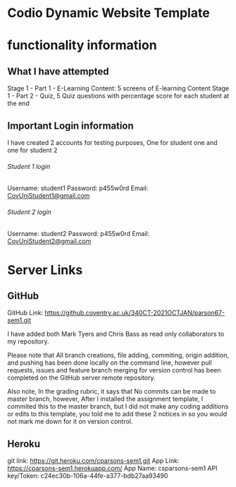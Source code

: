 
# Codio Dynamic Website Template
# functionality information
## What I have attempted 
Stage 1 - Part 1 - E-Learning Content: 5 screens of E-learning Content
Stage 1 - Part 2 - Quiz, 5 Quiz questions with percentage score for each student at the end

## Important Login information
I have created 2 accounts for testing purposes, One for student one and one for student 2

###### Student 1 login
Username: student1
Password: p455w0rd
Email: CovUniStudent1@gmail.com

###### Student 2 login
Username: student2
Password: p455w0rd
Email: CovUniStudent2@gmail.com


# Server Links
## GitHub
GitHub Link: https://github.coventry.ac.uk/340CT-2021OCTJAN/parson67-sem1.git

I have added both Mark Tyers and Chris Bass as read only collaborators to my repository. 

Please note that All branch creations, file adding, commiting, origin addition, and pushing has been done locally on the command line, however pull requests, issues and feature branch merging for version control has been completed on the GitHub server remote repository.

Also note, In the grading rubric, it says that No commits can be made to master branch, however, After I installed the assignment template, I commited this to the master branch, but I did not make any coding additions or edits to this template, you told me to add these 2 notices in so you would not mark me down for it on version control.
## Heroku 
git link: https://git.heroku.com/cparsons-sem1.git
App Link: https://cparsons-sem1.herokuapp.com/
App Name: csparsons-sem1
API key/Token: c24ec30b-106a-44fe-a377-bdb27aa93490
